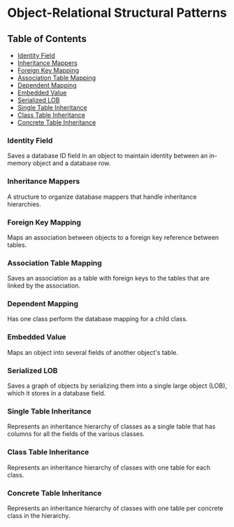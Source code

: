 # Object-Relational Structural Patterns

## Table of Contents <!-- omit in toc -->

- [Identity Field](#identity-field)
- [Inheritance Mappers](#inheritance-mappers)
- [Foreign Key Mapping](#foreign-key-mapping)
- [Association Table Mapping](#association-table-mapping)
- [Dependent Mapping](#dependent-mapping)
- [Embedded Value](#embedded-value)
- [Serialized LOB](#serialized-lob)
- [Single Table Inheritance](#single-table-inheritance)
- [Class Table Inheritance](#class-table-inheritance)
- [Concrete Table Inheritance](#concrete-table-inheritance)

### Identity Field

Saves a database ID field in an object to maintain identity between an in-memory object and a database row.

### Inheritance Mappers

A structure to organize database mappers that handle inheritance hierarchies.

### Foreign Key Mapping

Maps an association between objects to a foreign key reference between tables.

### Association Table Mapping

Saves an association as a table with foreign keys to the tables that are linked by the association.

### Dependent Mapping

Has one class perform the database mapping for a child class.

### Embedded Value

Maps an object into several fields of another object's table.

### Serialized LOB

Saves a graph of objects by serializing them into a single large object (LOB), which it stores in a database field.

### Single Table Inheritance

Represents an inheritance hierarchy of classes as a single table that has columns for all the fields of the various classes.

### Class Table Inheritance

Represents an inheritance hierarchy of classes with one table for each class.

### Concrete Table Inheritance

Represents an inheritance hierarchy of classes with one table per concrete class in the hierarchy.
